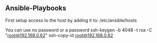 ## Ansible-Playbooks

First setup access to the host by adding it to: /etc/ansible/hosts

You can use no password or a password
ssh-keygen -b 4048 -t rsa -C "root@192.168.0.62"
ssh-copy-id root@192.168.0.62
